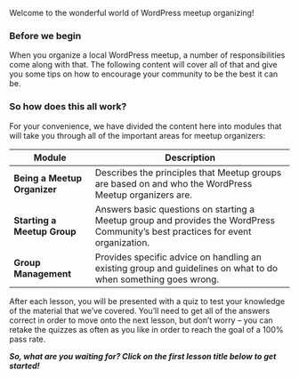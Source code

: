 Welcome to the wonderful world of WordPress meetup organizing!

### Before we begin

When you organize a local WordPress meetup, a number of responsibilities come along with that. The following content will cover all of that and give you some tips on how to encourage your community to be the best it can be.

### So how does this all work?

For your convenience, we have divided the content here into modules that will take you through all of the important areas for meetup organizers:

| **Module** | **Description** |
| --- | --- |
| **Being a Meetup Organizer** | Describes the principles that Meetup groups are based on and who the WordPress Meetup organizers are. |
| **Starting a Meetup Group** | Answers basic questions on starting a Meetup group and provides the WordPress Community’s best practices for event organization. |
| **Group Management** | Provides specific advice on handling an existing group and guidelines on what to do when something goes wrong. |


After each lesson, you will be presented with a quiz to test your knowledge of the material that we’ve covered. You’ll need to get all of the answers correct in order to move onto the next lesson, but don’t worry – you can retake the quizzes as often as you like in order to reach the goal of a 100% pass rate.

_**So, what are you waiting for? Click on the first lesson title below to get started!**_

